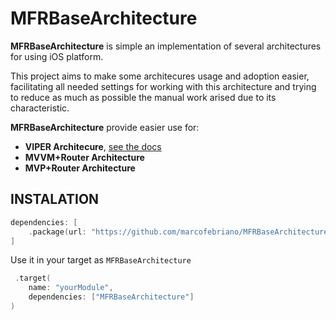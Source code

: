# MFRBaseArchitecture

**MFRBaseArchitecture** is simple an implementation of several architectures for using iOS platform.

This project aims to make some architecures usage and adoption easier, facilitating all needed settings for working with this architecture and trying to reduce as much as possible the manual work arised due to its characteristic.

**MFRBaseArchitecture** provide easier use for:
- **VIPER Architecure**, [see the docs](https://github.com/marcofebriano/MFRBaseArchitecture/blob/main/VIPER.md)
- **MVVM+Router Architecture**
- **MVP+Router Architecture**

## INSTALATION
```swift
dependencies: [
    .package(url: "https://github.com/marcofebriano/MFRBaseArchitecture.git", .upToNextMajor(from: "1.0.0"))
]
```

Use it in your target as `MFRBaseArchitecture`

```swift
 .target(
    name: "yourModule",
    dependencies: ["MFRBaseArchitecture"]
)
```